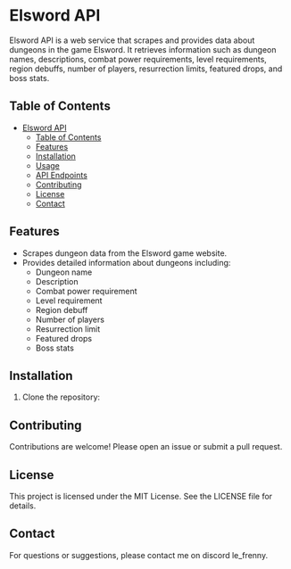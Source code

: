 # Elsword API

Elsword API is a web service that scrapes and provides data about dungeons in the game Elsword. It retrieves information such as dungeon names, descriptions, combat power requirements, level requirements, region debuffs, number of players, resurrection limits, featured drops, and boss stats.

## Table of Contents

- [Elsword API](#elsword-api)
  - [Table of Contents](#table-of-contents)
  - [Features](#features)
  - [Installation](#installation)
  - [Usage](#usage)
  - [API Endpoints](#api-endpoints)
  - [Contributing](#contributing)
  - [License](#license)
  - [Contact](#contact)

## Features

- Scrapes dungeon data from the Elsword game website.
- Provides detailed information about dungeons including:
  - Dungeon name
  - Description
  - Combat power requirement
  - Level requirement
  - Region debuff
  - Number of players
  - Resurrection limit
  - Featured drops
  - Boss stats

## Installation

1. Clone the repository:


## Contributing

Contributions are welcome! Please open an issue or submit a pull request.

## License

This project is licensed under the MIT License. See the LICENSE file for details.

## Contact

For questions or suggestions, please contact me on discord le_frenny.

   

